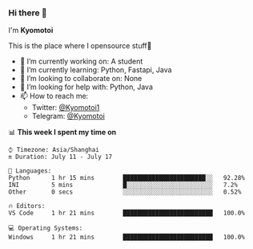 ### Hi there 👋

I'm **Kyomotoi**

This is the place where I opensource stuff🤺

- 🔭 I’m currently working on: A student
- 🌱 I’m currently learning: Python, Fastapi, Java
- 👯 I’m looking to collaborate on: None
- 🤔 I’m looking for help with: Python, Java
- 📫 How to reach me: 
    - Twitter: [@Kyomotoi1](https://twitter.com/Kyomotoi1) 
    - Telegram: [@Kyomotoi](https://t.me/Kyomotoi)

📊 **This week I spent my time on**
<!--START_SECTION:waka-->
```text
⌚︎ Timezone: Asia/Shanghai
🔛 Duration: July 11 - July 17

💬 Languages: 
Python      1 hr 15 mins        ███████████████████████░░   92.28% 
INI         5 mins              █░░░░░░░░░░░░░░░░░░░░░░░░   7.2% 
Other       0 secs              ░░░░░░░░░░░░░░░░░░░░░░░░░   0.52%

🔥 Editors: 
VS Code     1 hr 21 mins        █████████████████████████   100.0%

💻 Operating Systems: 
Windows     1 hr 21 mins        █████████████████████████   100.0%
```
<!--END_SECTION:waka-->
